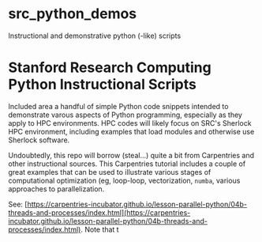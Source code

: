# src_python_demos
Instructional and demonstrative python (-like) scripts

# Stanford Research Computing Python Instructional Scripts
Included area a handful of simple Python code snippets intended to demonstrate varous aspects of Python programming, especially as they apply to HPC environments. HPC codes will likely focus on SRC's Sherlock HPC environment, including examples that load modules and otherwise use Sherlock software.

Undoubtedly, this repo will borrow (steal...) quite a bit from Carpentries and other instructional sources. This Carpentries tutorial includes a couple of great examples that can be used to illustrate various stages of computational optimization (eg, loop-loop, vectorization, `numba`, various approaches to parallelization.

See:
[https://carpentries-incubator.github.io/lesson-parallel-python/04b-threads-and-processes/index.html](https://carpentries-incubator.github.io/lesson-parallel-python/04b-threads-and-processes/index.html). Note that t

